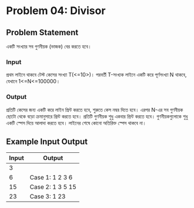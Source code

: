 # Problem 04: Divisor

## Problem Statement
একটি সংখ্যার সব গুণনীয়ক (ভাজক) বের করতে হবে।

### Input
প্রথম লাইনে থাকবে টেস্ট কেসের সংখ্যা T(<=10>)। পরবর্তী T-সংখ্যক লাইনে একটি করে পূর্ণসংখ্যা N থাকবে, যেখানে 1<=N<=100000।

### Output
প্রতিটি কেসের জন্য একটি করে লাইন প্রিন্ট করতে হবে, শুরুতে কেস নম্বর দিতে হবে। এরপর N-এর সব গুণনীয়ক ছোটো থেকে বড়ো ক্রমানুসারে প্রিন্ট করতে হবে। প্রতিটি গুণনীয়ক শুধু একবার প্রিন্ট করতে হবে। গুণনীয়কগুলোকে শুধু একটি স্পেস দিয়ে আলাদা করতে হবে। লাইনের শেষে কোনো অতিরিক্ত স্পেস থাকবে না।

## Example Input Output


|Input   	|Output     	|	
|---------|-------------|
|3   	    |   	        |
|6   	  |Case 1: 1 2 3 6	        |
|15   	    |Case 2: 1 3 5 15  |
|23  	  |Case 3: 1 23 |
